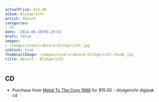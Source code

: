 ```yaml
---
actualPrice: $15.00
album: Blutgericht
artist: Absurd
categories:
- CD
date: '2024-08-16T05:29:01'
draft: false
images:
- /images/covers/absurd-blutgericht.jpg
inStock: true
thumbnailImage: /images/covers/absurd-blutgericht-thumb.jpg
title: Absurd - Blutgericht
---
```


## CD
* Purchase from [Metal To The Core 1986](https://metaltothecore1986.com/shop/absurd-blutgericht-digipak-cd/) for $15.00 :: blutgericht digipak cd
